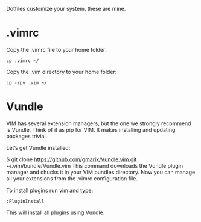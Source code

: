 Dotfiles customize your system, these are mine.


.vimrc
=======

Copy the .vimrc file to your home folder:


    cp .vimrc ~/

Copy the .vim directory to your home folder:

    cp -rpv .vim ~/


Vundle
======

VIM has several extension managers, but the one we strongly recommend is Vundle. Think of it as pip for VIM. It makes installing and updating packages trivial.

Let’s get Vundle installed:

$ git clone https://github.com/gmarik/Vundle.vim.git ~/.vim/bundle/Vundle.vim
This command downloads the Vundle plugin manager and chucks it in your VIM bundles directory. Now you can manage all your extensions from the .vimrc configuration file.

To install plugins run vim and type:

    :PluginInstall

This will install all plugins using Vundle.
